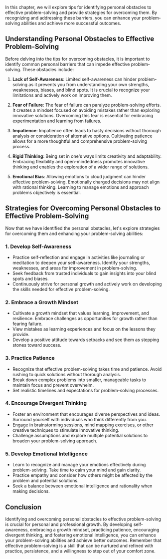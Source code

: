 
In this chapter, we will explore tips for identifying personal obstacles to effective problem-solving and provide strategies for overcoming them. By recognizing and addressing these barriers, you can enhance your problem-solving abilities and achieve more successful outcomes.

**Understanding Personal Obstacles to Effective Problem-Solving**
-----------------------------------------------------------------

Before delving into the tips for overcoming obstacles, it is important to identify common personal barriers that can impede effective problem-solving. These obstacles include:

1. **Lack of Self-Awareness**: Limited self-awareness can hinder problem-solving as it prevents you from understanding your own strengths, weaknesses, biases, and blind spots. It is crucial to recognize your limitations and actively work on improving them.

2. **Fear of Failure**: The fear of failure can paralyze problem-solving efforts. It creates a mindset focused on avoiding mistakes rather than exploring innovative solutions. Overcoming this fear is essential for embracing experimentation and learning from failures.

3. **Impatience**: Impatience often leads to hasty decisions without thorough analysis or consideration of alternative options. Cultivating patience allows for a more thoughtful and comprehensive problem-solving process.

4. **Rigid Thinking**: Being set in one's ways limits creativity and adaptability. Embracing flexibility and open-mindedness promotes innovative thinking and enables the exploration of a wider range of solutions.

5. **Emotional Bias**: Allowing emotions to cloud judgment can hinder effective problem-solving. Emotionally charged decisions may not align with rational thinking. Learning to manage emotions and approach problems objectively is essential.

**Strategies for Overcoming Personal Obstacles to Effective Problem-Solving**
-----------------------------------------------------------------------------

Now that we have identified the personal obstacles, let's explore strategies for overcoming them and enhancing your problem-solving abilities:

### 1. **Develop Self-Awareness**

* Practice self-reflection and engage in activities like journaling or meditation to deepen your self-awareness. Identify your strengths, weaknesses, and areas for improvement in problem-solving.
* Seek feedback from trusted individuals to gain insights into your blind spots and biases.
* Continuously strive for personal growth and actively work on developing the skills needed for effective problem-solving.

### 2. **Embrace a Growth Mindset**

* Cultivate a growth mindset that values learning, improvement, and resilience. Embrace challenges as opportunities for growth rather than fearing failure.
* View mistakes as learning experiences and focus on the lessons they provide.
* Develop a positive attitude towards setbacks and see them as stepping stones toward success.

### 3. **Practice Patience**

* Recognize that effective problem-solving takes time and patience. Avoid rushing to quick solutions without thorough analysis.
* Break down complex problems into smaller, manageable tasks to maintain focus and prevent overwhelm.
* Set realistic timelines and expectations for problem-solving processes.

### 4. **Encourage Divergent Thinking**

* Foster an environment that encourages diverse perspectives and ideas. Surround yourself with individuals who think differently from you.
* Engage in brainstorming sessions, mind mapping exercises, or other creative techniques to stimulate innovative thinking.
* Challenge assumptions and explore multiple potential solutions to broaden your problem-solving approach.

### 5. **Develop Emotional Intelligence**

* Learn to recognize and manage your emotions effectively during problem-solving. Take time to calm your mind and gain clarity.
* Practice empathy and consider how others might be affected by the problem and potential solutions.
* Seek a balance between emotional intelligence and rationality when making decisions.

**Conclusion**
--------------

Identifying and overcoming personal obstacles to effective problem-solving is crucial for personal and professional growth. By developing self-awareness, embracing a growth mindset, practicing patience, encouraging divergent thinking, and fostering emotional intelligence, you can enhance your problem-solving abilities and achieve better outcomes. Remember that effective problem-solving is a skill that can be nurtured and refined with practice, persistence, and a willingness to step out of your comfort zone.
